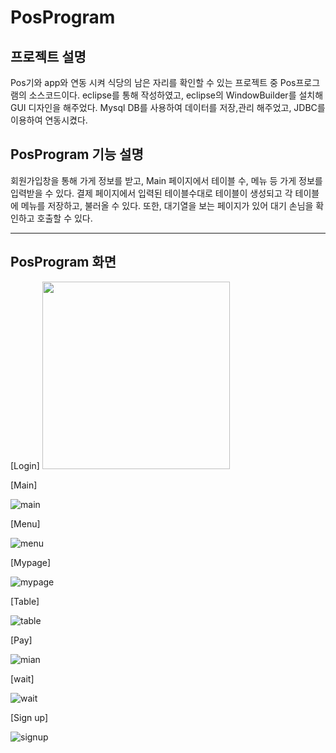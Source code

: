 # PosProgram

## 프로젝트 설명
Pos기와 app와 연동 시켜 식당의 남은 자리를 확인할 수 있는 프로젝트 중 Pos프로그램의 소스코드이다.
eclipse를 통해 작성하였고, eclipse의 WindowBuilder를 설치해 GUI 디자인을 해주었다.
Mysql DB를 사용하여 데이터를 저장,관리 해주었고, JDBC를 이용하여 연동시켰다.


## PosProgram 기능 설명
회원가입창을 통해 가게 정보를 받고, Main 페이지에서 테이블 수, 메뉴 등 가게 정보를 입력받을 수 있다.
결제 페이지에서 입력된 테이블수대로 테이블이 생성되고 각 테이블에 메뉴를 저장하고, 불러올 수 있다.
또한, 대기열을 보는 페이지가 있어 대기 손님을 확인하고 호출할 수 있다.

---
## PosProgram 화면
[Login]
<img src="![login](https://user-images.githubusercontent.com/59429551/105848686-b6629280-6022-11eb-8c79-86c05515f573.png)" width="300">


[Main]

![main](https://user-images.githubusercontent.com/59429551/105848764-cf6b4380-6022-11eb-9da5-f9fb7582461c.png)

[Menu]

![menu](https://user-images.githubusercontent.com/59429551/105848801-ddb95f80-6022-11eb-80e3-9c8fea163207.png)

[Mypage]

![mypage](https://user-images.githubusercontent.com/59429551/105848873-f0cc2f80-6022-11eb-82c4-2b87cb7fbc91.png)

[Table]

![table](https://user-images.githubusercontent.com/59429551/105848917-ff1a4b80-6022-11eb-848f-84b8eb900a27.png)

[Pay]

![mian](https://user-images.githubusercontent.com/59429551/105848964-10fbee80-6023-11eb-86be-da73b9163d86.png)

[wait]

![wait](https://user-images.githubusercontent.com/59429551/105848997-1fe2a100-6023-11eb-8417-faea58382804.png)

[Sign up]

![signup](https://user-images.githubusercontent.com/59429551/105849027-2bce6300-6023-11eb-9287-cfed1936832a.png)
